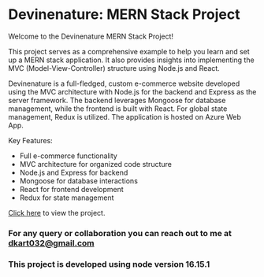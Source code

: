 # Devinenature: MERN Stack Project

Welcome to the Devinenature MERN Stack Project!

This project serves as a comprehensive example to help you learn and set up a MERN stack application. It also provides insights into implementing the MVC (Model-View-Controller) structure using Node.js and React.

Devinenature is a full-fledged, custom e-commerce website developed using the MVC architecture with Node.js for the backend and Express as the server framework. The backend leverages Mongoose for database management, while the frontend is built with React. For global state management, Redux is utilized. The application is hosted on Azure Web App.

Key Features:
- Full e-commerce functionality
- MVC architecture for organized code structure
- Node.js and Express for backend
- Mongoose for database interactions
- React for frontend development
- Redux for state management

[Click here](https://devinenature.azurewebsites.net/) to view the project.

### For any query or collaboration you can reach out to me at dkart032@gmail.com 

### This project is developed using node version 16.15.1
